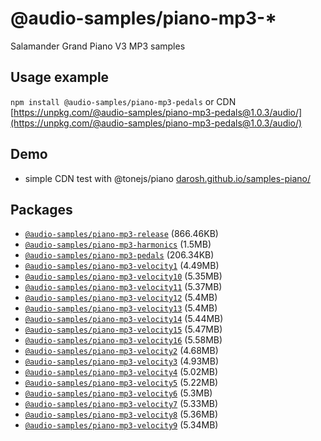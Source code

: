 # @audio-samples/piano-mp3-*

Salamander Grand Piano V3 MP3 samples

## Usage example

`npm install @audio-samples/piano-mp3-pedals` or CDN [https://unpkg.com/@audio-samples/piano-mp3-pedals@1.0.3/audio/](https://unpkg.com/@audio-samples/piano-mp3-pedals@1.0.3/audio/)

## Demo

- simple CDN test with @tonejs/piano [darosh.github.io/samples-piano/](https://darosh.github.io/samples-piano/)

## Packages

- [`@audio-samples/piano-mp3-release`](https://www.npmjs.com/package/@audio-samples/piano-mp3-release) (866.46KB)
- [`@audio-samples/piano-mp3-harmonics`](https://www.npmjs.com/package/@audio-samples/piano-mp3-harmonics) (1.5MB)
- [`@audio-samples/piano-mp3-pedals`](https://www.npmjs.com/package/@audio-samples/piano-mp3-pedals) (206.34KB)
- [`@audio-samples/piano-mp3-velocity1`](https://www.npmjs.com/package/@audio-samples/piano-mp3-velocity1) (4.49MB)
- [`@audio-samples/piano-mp3-velocity10`](https://www.npmjs.com/package/@audio-samples/piano-mp3-velocity10) (5.35MB)
- [`@audio-samples/piano-mp3-velocity11`](https://www.npmjs.com/package/@audio-samples/piano-mp3-velocity11) (5.37MB)
- [`@audio-samples/piano-mp3-velocity12`](https://www.npmjs.com/package/@audio-samples/piano-mp3-velocity12) (5.4MB)
- [`@audio-samples/piano-mp3-velocity13`](https://www.npmjs.com/package/@audio-samples/piano-mp3-velocity13) (5.4MB)
- [`@audio-samples/piano-mp3-velocity14`](https://www.npmjs.com/package/@audio-samples/piano-mp3-velocity14) (5.44MB)
- [`@audio-samples/piano-mp3-velocity15`](https://www.npmjs.com/package/@audio-samples/piano-mp3-velocity15) (5.47MB)
- [`@audio-samples/piano-mp3-velocity16`](https://www.npmjs.com/package/@audio-samples/piano-mp3-velocity16) (5.58MB)
- [`@audio-samples/piano-mp3-velocity2`](https://www.npmjs.com/package/@audio-samples/piano-mp3-velocity2) (4.68MB)
- [`@audio-samples/piano-mp3-velocity3`](https://www.npmjs.com/package/@audio-samples/piano-mp3-velocity3) (4.93MB)
- [`@audio-samples/piano-mp3-velocity4`](https://www.npmjs.com/package/@audio-samples/piano-mp3-velocity4) (5.02MB)
- [`@audio-samples/piano-mp3-velocity5`](https://www.npmjs.com/package/@audio-samples/piano-mp3-velocity5) (5.22MB)
- [`@audio-samples/piano-mp3-velocity6`](https://www.npmjs.com/package/@audio-samples/piano-mp3-velocity6) (5.3MB)
- [`@audio-samples/piano-mp3-velocity7`](https://www.npmjs.com/package/@audio-samples/piano-mp3-velocity7) (5.33MB)
- [`@audio-samples/piano-mp3-velocity8`](https://www.npmjs.com/package/@audio-samples/piano-mp3-velocity8) (5.36MB)
- [`@audio-samples/piano-mp3-velocity9`](https://www.npmjs.com/package/@audio-samples/piano-mp3-velocity9) (5.34MB)
